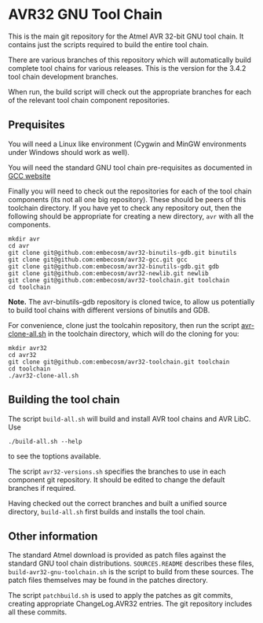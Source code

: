 # AVR32 GNU Tool Chain

This is the main git repository for the Atmel AVR 32-bit GNU tool chain. It contains
just the scripts required to build the entire tool chain.

There are various branches of this repository which will automatically build
complete tool chains for various releases. This is the version for the
3.4.2 tool chain development branches.

When run, the build script will check out the appropriate branches for each of
the relevant tool chain component repositories.

## Prequisites

You will need a Linux like environment (Cygwin and MinGW environments under
Windows should work as well).

You will need the standard GNU tool chain pre-requisites as documented in
[GCC website](http://gcc.gnu.org/install/prerequisites.html)

Finally you will need to check out the repositories for each of the tool chain
components (its not all one big repository). These should be peers of this
toolchain directory. If you have yet to check any repository out, then the
following should be appropriate for creating a new directory, `avr` with all
the components.

    mkdir avr
    cd avr
    git clone git@github.com:embecosm/avr32-binutils-gdb.git binutils
    git clone git@github.com:embecosm/avr32-gcc.git gcc
    git clone git@github.com:embecosm/avr32-binutils-gdb.git gdb
    git clone git@github.com:embecosm/avr32-newlib.git newlib
    git clone git@github.com:embecosm/avr32-toolchain.git toolchain
    cd toolchain

__Note.__ The avr-binutils-gdb repository is cloned twice, to allow us
potentially to build tool chains with different versions of binutils and GDB.

For convenience, clone just the toolcahin repository, then run the script
[avr-clone-all.sh](https://github.com/embecosm/avr-toolchain/blob/avr-toolchain-mainline/avr-clone-all.sh)
in the toolchain directory, which will do the cloning for you:

    mkdir avr32
    cd avr32
    git clone git@github.com:embecosm/avr32-toolchain.git toolchain
    cd toolchain
    ./avr32-clone-all.sh

## Building the tool chain

The script `build-all.sh` will build and install AVR tool chains and AVR LibC. Use

    ./build-all.sh --help

to see the toptions available.

The script `avr32-versions.sh` specifies the branches to use in each component
git repository. It should be edited to change the default branches if
required.

Having checked out the correct branches and built a unified source directory,
`build-all.sh` first builds and installs the tool chain.

## Other information

The standard Atmel download is provided as patch files against the standard
GNU tool chain distributions. `SOURCES.README` describes these files,
`build-avr32-gnu-toolchain.sh` is the script to build from these sources. The
patch files themselves may be found in the patches directory.

The script `patchbuild.sh` is used to apply the patches as git commits,
creating appropriate ChangeLog.AVR32 entries. The git repository includes all
these commits.